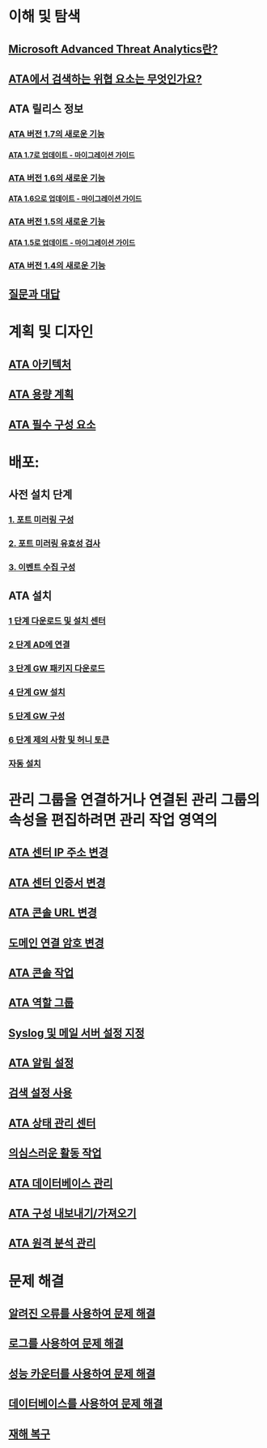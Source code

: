 # 이해 및 탐색
## [Microsoft Advanced Threat Analytics란?](/advanced-threat-analytics/understand-explore/what-is-ata)
## [ATA에서 검색하는 위협 요소는 무엇인가요?](/advanced-threat-analytics/understand-explore/ata-threats)
## ATA 릴리스 정보
### [ATA 버전 1.7의 새로운 기능](/advanced-threat-analytics/understand-explore/whats-new-version-1.7)
#### [ATA 1.7로 업데이트 - 마이그레이션 가이드](/advanced-threat-analytics/understand-explore/ata-update-1.7-migration-guide)
### [ATA 버전 1.6의 새로운 기능](/advanced-threat-analytics/understand-explore/whats-new-version-1.6)
#### [ATA 1.6으로 업데이트 - 마이그레이션 가이드](/advanced-threat-analytics/understand-explore/ata-update-1.6-migration-guide)
### [ATA 버전 1.5의 새로운 기능](/advanced-threat-analytics/understand-explore/whats-new-version-1.5)
#### [ATA 1.5로 업데이트 - 마이그레이션 가이드](/advanced-threat-analytics/understand-explore/ata-update-1.5-migration-guide)
### [ATA 버전 1.4의 새로운 기능](/advanced-threat-analytics/understand-explore/whats-new-version-1.4)
## [질문과 대답](/advanced-threat-analytics/understand-explore/ata-technical-faq)
# 계획 및 디자인
## [ATA 아키텍처](/advanced-threat-analytics/plan-design/ata-architecture)
## [ATA 용량 계획](/advanced-threat-analytics/plan-design/ata-capacity-planning)
## [ATA 필수 구성 요소](/advanced-threat-analytics/plan-design/ata-prerequisites)
# 배포:
## 사전 설치 단계
### [1. 포트 미러링 구성](configure-port-mirroring.md)
### [2. 포트 미러링 유효성 검사](validate-port-mirroring.md)
### [3. 이벤트 수집 구성](configure-event-collection.md)
## ATA 설치
### [1 단계 다운로드 및 설치 센터](install-ata-step1.md)
### [2 단계 AD에 연결](install-ata-step2.md)
### [3 단계 GW 패키지 다운로드](install-ata-step3.md)
### [4 단계 GW 설치](install-ata-step4.md)
### [5 단계 GW 구성](install-ata-step5.md)
### [6 단계 제외 사항 및 허니 토큰](install-ata-step6.md)
### [자동 설치](ata-silent-installation.md)
# 관리 그룹을 연결하거나 연결된 관리 그룹의 속성을 편집하려면 관리 작업 영역의
## [ATA 센터 IP 주소 변경](modifying-ata-config-centerip.md)
## [ATA 센터 인증서 변경](modifying-ata-config-centercert.md)
## [ATA 콘솔 URL 변경](modifying-ata-config-consoleurl.md)
## [도메인 연결 암호 변경](modifying-ata-config-dcpassword.md)
## [ATA 콘솔 작업](working-with-ata-console.md)
## [ATA 역할 그룹](ata-role-groups.md)
## [Syslog 및 메일 서버 설정 지정](setting-syslog-email-server-settings.md)
## [ATA 알림 설정](setting-ata-alerts.md)
## [검색 설정 사용](working-with-detection-settings.md)
## [ATA 상태 관리 센터](ata-health-center.md)
## [의심스러운 활동 작업](working-with-suspicious-activities.md)
## [ATA 데이터베이스 관리](ata-database-management.md)
## [ATA 구성 내보내기/가져오기](ata-configuration-file.md)
## [ATA 원격 분석 관리](manage-telemetry-settings.md)
# 문제 해결
## [알려진 오류를 사용하여 문제 해결](/advanced-threat-analytics/troubleshoot/troubleshooting-ata-known-errors)
## [로그를 사용하여 문제 해결](/advanced-threat-analytics/troubleshoot/troubleshooting-ata-using-logs)
## [성능 카운터를 사용하여 문제 해결](/advanced-threat-analytics/troubleshoot/troubleshooting-ata-using-perf-counters)
## [데이터베이스를 사용하여 문제 해결](/advanced-threat-analytics/troubleshoot/troubleshooting-ata-using-ata-database)
## [재해 복구](/advanced-threat-analytics/troubleshoot/disaster-recovery)

<!--HONumber=Feb17_HO4-->


